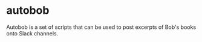 # autobob
Autobob is a set of scripts that can be used to post excerpts of Bob's books onto Slack channels.
